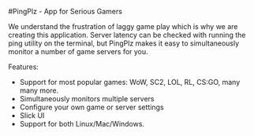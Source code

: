 #PingPlz - App for Serious Gamers

We understand the frustration of laggy game play which is why we are creating this application.
Server latency can be checked with running the ping utility on the terminal, but PingPlz makes
it easy to simultaneously monitor a number of game servers for you. 

Features:
 - Support for most popular games: WoW, SC2, LOL, RL, CS:GO, many many more.
 - Simultaneously monitors multiple servers
 - Configure your own game or server settings
 - Slick UI
 - Support for both Linux/Mac/Windows.

